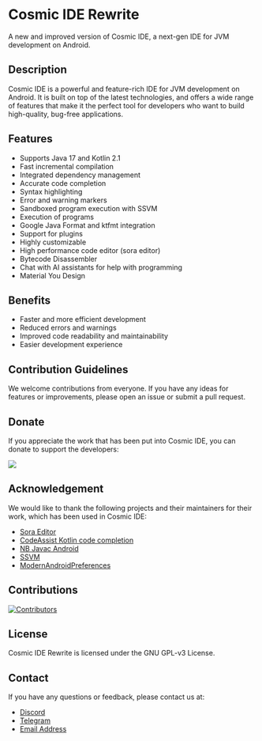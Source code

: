 # Cosmic IDE Rewrite

A new and improved version of Cosmic IDE, a next-gen IDE for JVM development on Android.

## Description

Cosmic IDE is a powerful and feature-rich IDE for JVM development on Android. It is built on top of
the latest technologies, and offers a wide range of features that make it the perfect tool for
developers who want to build high-quality, bug-free applications.

## Features

* Supports Java 17 and Kotlin 2.1
* Fast incremental compilation
* Integrated dependency management
* Accurate code completion
* Syntax highlighting
* Error and warning markers
* Sandboxed program execution with SSVM
* Execution of programs
* Google Java Format and ktfmt integration
* Support for plugins
* Highly customizable
* High performance code editor (sora editor)
* Bytecode Disassembler
* Chat with AI assistants for help with programming
* Material You Design

## Benefits

* Faster and more efficient development
* Reduced errors and warnings
* Improved code readability and maintainability
* Easier development experience

## Contribution Guidelines

We welcome contributions from everyone. If you have any ideas for features or improvements, please
open an issue or submit a pull request.

## Donate

If you appreciate the work that has been put into Cosmic IDE, you can donate to support the
developers:

[![](https://c5.patreon.com/external/logo/become_a_patron_button.png)](https://patreon.com/cosmicide)

## Acknowledgement

We would like to thank the following projects and their maintainers for their work, which has been
used in Cosmic IDE:

* [Sora Editor](https://github.com/Rosemoe/sora-editor)
* [CodeAssist Kotlin code completion](https://github.com/tyron12233/CodeAssist/tree/main/kotlin-completion)
* [NB Javac Android](https://github.com/AndroidIDEOfficial/nb-javac-android)
* [SSVM](https://github.com/xxDark/SSVM)
* [ModernAndroidPreferences](https://github.com/Maxr1998/ModernAndroidPreferences)

## Contributions

<a href="https://github.com/Cosmic-Ide/rewrite/graphs/contributors">
  <img src="https://contrib.rocks/image?repo=Cosmic-Ide/rewrite" alt="Contributors"/>
</a>

## License

Cosmic IDE Rewrite is licensed under the GNU GPL-v3 License.

## Contact

If you have any questions or feedback, please contact us at:

- [Discord](https://discord.gg/8Gu6YCq2eS)
- [Telegram](https://t.me/cosmicide)
- [Email Address](mailto:purwarpranav80@gmail.com)

